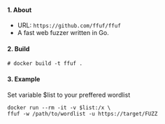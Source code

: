 #### 1. About

- URL: `https://github.com/ffuf/ffuf`
- A fast web fuzzer written in Go.


#### 2. Build
```
# docker build -t ffuf .
```


#### 3. Example
Set variable $list to your preffered wordlist
```
docker run --rm -it -v $list:/x \
ffuf -w /path/to/wordlist -u https://target/FUZZ
```
